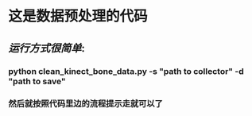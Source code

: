 # **这是数据预处理的代码**

## **_运行方式很简单_:**

### python clean_kinect_bone_data.py -s "path to collector" -d "path to save"

### 然后就按照代码里边的流程提示走就可以了